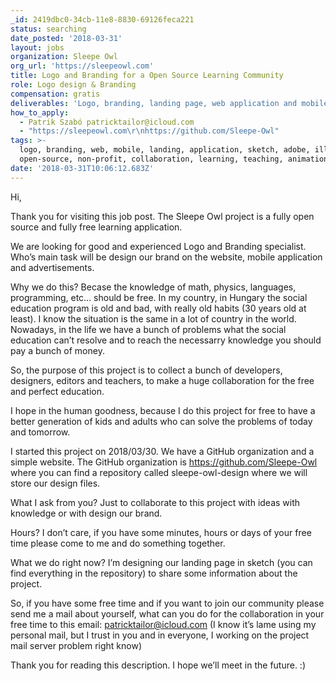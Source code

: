 ```yaml
---
_id: 2419dbc0-34cb-11e8-8830-69126feca221
status: searching
date_posted: '2018-03-31'
layout: jobs
organization: Sleepe Owl
org_url: 'https://sleepeowl.com'
title: Logo and Branding for a Open Source Learning Community
role: Logo design & Branding
compensation: gratis
deliverables: 'Logo, branding, landing page, web application and mobile application designs.'
how_to_apply:
  - Patrik Szabó patricktailor@icloud.com
  - "https://sleepeowl.com\r\nhttps://github.com/Sleepe-Owl"
tags: >-
  logo, branding, web, mobile, landing, application, sketch, adobe, illustrator,
  open-source, non-profit, collaboration, learning, teaching, animation,
date: '2018-03-31T10:06:12.683Z'
---
```

Hi,

Thank you for visiting this job post. The Sleepe Owl project is a fully open source and fully free learning application.

We are looking for good and experienced Logo and Branding specialist. Who’s main task will be design our brand on the website, mobile application and advertisements.

Why we do this? Becase the knowledge of math, physics, languages, programming, etc... should be free. In my country, in Hungary the social education program is old and bad, with really old habits (30 years old at least). I know the situation is the same in a lot of country in the world. Nowadays, in the life we have a bunch of problems what the social education can’t resolve and to reach the necessarry knowledge you should pay a bunch of money. 

So, the purpose of this project is to collect a bunch of developers, designers, editors and teachers, to make a huge collaboration for the free and perfect education.

I hope in the human goodness, because I do this project for free to have a better generation of kids and adults who can solve the problems of today and tomorrow.

I started this project on 2018/03/30. We have a GitHub organization and a simple website. The GitHub organization is https://github.com/Sleepe-Owl where you can find a repository called sleepe-owl-design where we will store our design files.

What I ask from you?
Just to collaborate to this project with ideas with knowledge or with design our brand.

Hours? I don’t care, if you have some minutes, hours or days of your free time please come to me and do something together.

What we do right now?
I’m designing our landing page in sketch (you can find everything in the repository) to share some information about the project.

So, if you have some free time and if you want to join our community please send me a mail about yourself, what can you do for the collaboration in your free time to this email: patricktailor@icloud.com (I know it’s lame using my personal mail, but I trust in you and in everyone, I working on the project mail server problem right know)

Thank you for reading this description. I hope we’ll meet in the future. :)
